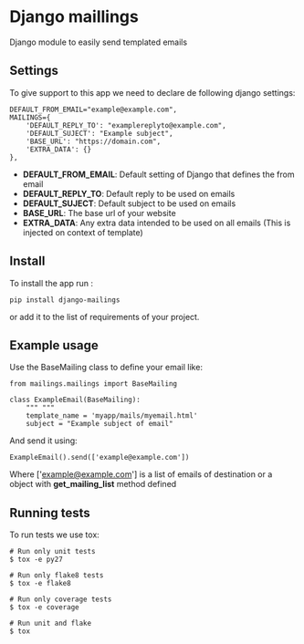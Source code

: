 # Django maillings
Django module to easily send templated emails

## Settings
To give support to this app we need to declare de following django settings:

    DEFAULT_FROM_EMAIL="example@example.com",
	MAILINGS={
        'DEFAULT_REPLY_TO': "examplereplyto@example.com",
        'DEFAULT_SUJECT': "Example subject",
        'BASE_URL': "https://domain.com",
        'EXTRA_DATA': {}
    },

- **DEFAULT_FROM_EMAIL**: Default setting of Django that defines the from email
- **DEFAULT_REPLY_TO**: Default reply to be used on emails
- **DEFAULT_SUJECT**: Default subject to be used on emails
- **BASE_URL**: The base url of your website
- **EXTRA_DATA**: Any extra data intended to be used on all emails (This is injected on context of template)

## Install
To install the app run :

	pip install django-mailings
	
or add it to the list of requirements of your project.

## Example usage
Use the BaseMailing class to define your email like:

	from mailings.mailings import BaseMailing
	
	class ExampleEmail(BaseMailing):
	    """ """
	    template_name = 'myapp/mails/myemail.html'
	    subject = "Example subject of email"
	    
And send it using:

	ExampleEmail().send(['example@example.com'])

Where ['example@example.com'] is a list of emails of destination or a object with **get_mailing_list** method defined
	    
	 

	
## Running tests
To run tests we use tox:
	
	# Run only unit tests
	$ tox -e py27
	
	# Run only flake8 tests
	$ tox -e flake8
	
	# Run only coverage tests
	$ tox -e coverage
	
	# Run unit and flake
	$ tox
